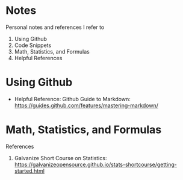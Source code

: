# Notes
Personal notes and references I refer to
1. Using Github
2. Code Snippets
3. Math, Statistics, and Formulas
4. Helpful References

# Using Github
- Helpful Reference: Github Guide to Markdown: https://guides.github.com/features/mastering-markdown/



# Math, Statistics, and Formulas
References
1. Galvanize Short Course on Statistics: https://galvanizeopensource.github.io/stats-shortcourse/getting-started.html

